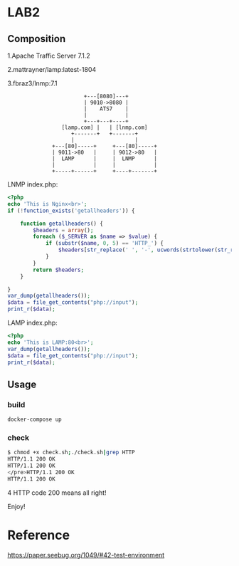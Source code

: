 #	LAB2

##	Composition

1.Apache Traffic Server 7.1.2

2.mattrayner/lamp:latest-1804

3.fbraz3/lnmp:7.1

```
                        +---[8080]---+
                        | 9010->8080 |
                        |    ATS7    |
                        |            |
                        +---+---+----+
                 [lamp.com] |   | [lnmp.com]
                    +-------+   +-------+
                    |                   |
              +---[80]-----+     +---[80]-----+
              | 9011->80   |     | 9012->80   |
              |  LAMP      |     |  LNMP      |
              |            |     |            |
              +-----+------+     +----+-------+
```



LNMP index.php:

```php
<?php
echo 'This is Nginx<br>';
if (!function_exists('getallheaders')) {

    function getallheaders() {
        $headers = array();
        foreach ($_SERVER as $name => $value) {
            if (substr($name, 0, 5) == 'HTTP_') {
                $headers[str_replace(' ', '-', ucwords(strtolower(str_replace('_', ' ', substr($name, 5)))))] = $value;
            }
        }
        return $headers;
    }

}
var_dump(getallheaders());
$data = file_get_contents("php://input");
print_r($data);
```



LAMP index.php:

```php
<?php
echo 'This is LAMP:80<br>';
var_dump(getallheaders());
$data = file_get_contents("php://input");
print_r($data);
```



##	Usage

###	build

```bash
docker-compose up
```



###	check

```bash
$ chmod +x check.sh;./check.sh|grep HTTP
HTTP/1.1 200 OK
HTTP/1.1 200 OK
</pre>HTTP/1.1 200 OK
HTTP/1.1 200 OK
```

4 HTTP code 200 means all right! 

Enjoy!



#	Reference

https://paper.seebug.org/1049/#42-test-environment